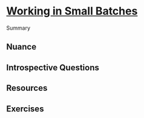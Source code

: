 # [Working in Small Batches](https://dora.dev/devops-capabilities/process/working-in-small-batches/)

Summary

## Nuance

## Introspective Questions

## Resources

## Exercises
